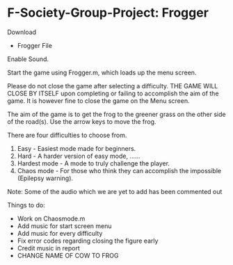 # F-Society-Group-Project: Frogger

Download 
- Frogger File

Enable Sound.
         
Start the game using Frogger.m, which loads up the menu screen.

Please do not close the game after selecting a difficulty. THE GAME WILL CLOSE BY ITSELF upon completing or failing to accomplish the aim of the game.
It is however fine to close the game on the Menu screen.

The aim of the game is to get the frog to the greener grass on the other side of the road(s).
Use the arrow keys to move the frog.

There are four difficulties to choose from.
1. Easy - Easiest mode made for beginners.
2. Hard - A harder version of easy mode, ......
3. Hardest mode - A mode to truly challenge the player.
4. Chaos mode - For those who think they can accomplish the impossible (Epilepsy warning).



Note: Some of the audio which we are yet to add has been commented out

Things to do:

- Work on Chaosmode.m
- Add music for start screen menu
- Add music for every difficulty
- Fix error codes regarding closing the figure early
- Credit music in report
- CHANGE NAME OF COW TO FROG
